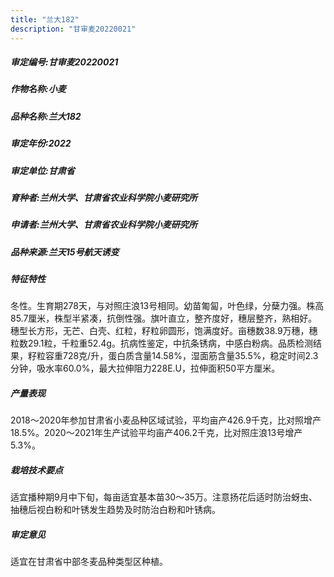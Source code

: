 ```yaml
---
title: "兰大182"
description: "甘审麦20220021"
---
```

##### 审定编号:甘审麦20220021

##### 作物名称:小麦

##### 品种名称:兰大182

##### 审定年份:2022

##### 审定单位:甘肃省

##### 育种者:兰州大学、甘肃省农业科学院小麦研究所

##### 申请者:兰州大学、甘肃省农业科学院小麦研究所

##### 品种来源:兰天15号航天诱变

##### 特征特性
冬性。生育期278天，与对照庄浪13号相同。幼苗匍匐，叶色绿，分蘖力强。株高85.7厘米，株型半紧凑，抗倒性强。旗叶直立，整齐度好，穗层整齐，熟相好。穗型长方形，无芒、白壳、红粒，籽粒卵圆形，饱满度好。亩穗数38.9万穗，穗粒数29.1粒，千粒重52.4g。抗病性鉴定，中抗条锈病，中感白粉病。品质检测结果，籽粒容重728克/升，蛋白质含量14.58%，湿面筋含量35.5%，稳定时间2.3分钟，吸水率60.0%，最大拉伸阻力228E.U，拉伸面积50平方厘米。

##### 产量表现
2018～2020年参加甘肃省小麦品种区域试验，平均亩产426.9千克，比对照增产18.5%。2020～2021年生产试验平均亩产406.2千克，比对照庄浪13号增产5.3%。

##### 栽培技术要点
适宜播种期9月中下旬，每亩适宜基本苗30～35万。注意扬花后适时防治蚜虫、抽穗后视白粉和叶锈发生趋势及时防治白粉和叶锈病。

##### 审定意见
适宜在甘肃省中部冬麦品种类型区种植。

